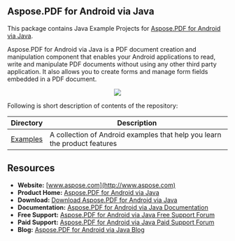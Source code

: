 ## Aspose.PDF for Android via Java

This package contains Java Example Projects for [Aspose.PDF for Android via Java](https://products.aspose.com/pdf/android-java).

Aspose.PDF for Android via Java is a PDF document creation and manipulation component that enables your Android applications to read, write and manipulate PDF documents without using any other third party application. It also allows you to create forms and manage form fields embedded in a PDF document.

<p align="center">
  <a title="Download complete Aspose.PDF for Android via Java source code" href="https://github.com/asposepdf/Aspose_Pdf_Android/archive/master.zip">
    <img src="http://i.imgur.com/hwNhrGZ.png" />
  </a>
</p>

Following is short description of contents of the repository:

Directory  | Description
---------- | -----------
[Examples](Examples)  | A collection of Android examples that help you learn the product features

## Resources

+ **Website:** [www.aspose.com](http://www.aspose.com)
+ **Product Home:** [Aspose.PDF for Android via Java](https://products.aspose.com/pdf/android-java)
+ **Download:** [Download Aspose.PDF for Android via Java](https://repository.aspose.com/webapp/#/artifacts/browse/tree/General/repo/com/aspose/aspose-pdf)
+ **Documentation:** [Aspose.PDF for Android via Java Documentation](https://docs.aspose.com/pdf/androidjava/)
+ **Free Support:** [Aspose.PDF for Android via Java Free Support Forum](https://forum.aspose.com/c/pdf)
+ **Paid Support:** [Aspose.PDF for Android via Java Paid Support Forum](https://helpdesk.aspose.com/)
+ **Blog:** [Aspose.PDF for Android via Java Blog](https://blog.aspose.com/category/aspose-products/aspose-pdf-product-family/)
